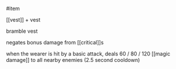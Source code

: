 #item

[[vest]] + vest

bramble vest

negates bonus damage from [[critical]]s

when the wearer is hit by a basic attack, deals 60 / 80 / 120 [[magic damage]] to all nearby enemies (2.5 second cooldown)